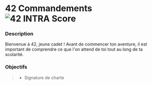 # 42 Commandements ![42 INTRA Score](https://img.shields.io/badge/%E2%9C%94-100-brightgreen.svg)

### Description
Bienvenue à 42, jeune cadet ! Avant de commencer ton aventure, il est important de comprendre ce que l'on attend de toi tout au long de ta scolarité.

### Objectifs
> - Signature de charte
